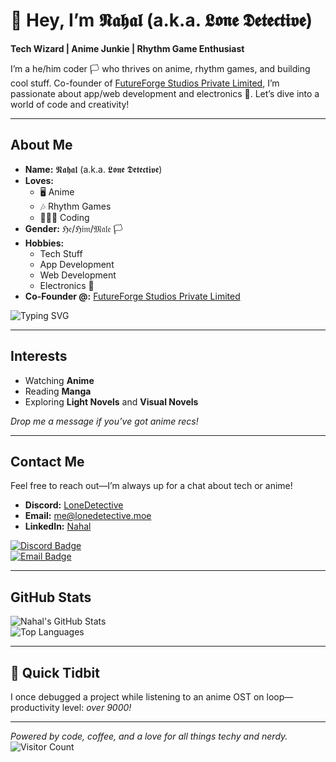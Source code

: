 # 👋 Hey, I’m 𝕹𝖆𝖍𝖆𝖑 (a.k.a. 𝕷𝖔𝖓𝖊 𝕯𝖊𝖙𝖊𝖈𝖙𝖎𝖛𝖊)  
**Tech Wizard | Anime Junkie | Rhythm Game Enthusiast**  

I’m a he/him coder 🏳️ who thrives on anime, rhythm games, and building cool stuff. Co-founder of [FutureForge Studios Private Limited](http://ffstudios.io/), I’m passionate about app/web development and electronics 🤖. Let’s dive into a world of code and creativity!  

---

## About Me  
- **Name:** 𝕹𝖆𝖍𝖆𝖑 (a.k.a. 𝕷𝖔𝖓𝖊 𝕯𝖊𝖙𝖊𝖈𝖙𝖎𝖛𝖊)  
- **Loves:**  
  - 🖥 Anime  
  - 🎶 Rhythm Games  
  - 👨🏼‍💻 Coding  
- **Gender:** ℌ𝔢/ℌ𝔦𝔪/𝔐𝔞𝔩𝔢 🏳️  
- **Hobbies:**  
  - Tech Stuff  
  - App Development  
  - Web Development  
  - Electronics 🤖  
- **Co-Founder @:** [FutureForge Studios Private Limited](http://ffstudios.io/)  

![Typing SVG](https://readme-typing-svg.demolab.com?font=Anime&size=20&color=00FF00¢er=true&vCenter=true&width=450&lines=Coding+is+my+Superpower;Anime+is+my+Fuel)

---

## Interests  
- Watching **Anime**  
- Reading **Manga**  
- Exploring **Light Novels** and **Visual Novels**  

*Drop me a message if you’ve got anime recs!*  

---

## Contact Me  
Feel free to reach out—I’m always up for a chat about tech or anime!  
- **Discord:** [LoneDetective](https://discordid.netlify.app/?id=443309440410583060)  
- **Email:** [me@lonedetective.moe](mailto:me@lonedetective.moe)  
- **LinkedIn:** [Nahal](https://www.linkedin.com/in/nahal786/)  

[![Discord Badge](https://img.shields.io/badge/Discord-7289DA?style=flat-square&logo=discord&logoColor=white)](https://discordid.netlify.app/?id=443309440410583060)  
[![Email Badge](https://img.shields.io/badge/Email-D14836?style=flat-square&logo=gmail&logoColor=white)](mailto:me@lonedetective.moe)  

---

## GitHub Stats  
![Nahal's GitHub Stats](https://github-readme-stats.vercel.app/api?username=aka-nahal&show_icons=true&theme=gruvbox&hide_border=true&include_all_commits=true)  
![Top Languages](https://github-readme-stats.vercel.app/api/top-langs/?username=aka-nahal&layout=compact&theme=gruvbox&hide_border=true)  

---

## 🎉 Quick Tidbit  
I once debugged a project while listening to an anime OST on loop—productivity level: *over 9000!*  

---

*Powered by code, coffee, and a love for all things techy and nerdy.*  
![Visitor Count](https://komarev.com/ghpvc/?username=aka-nahal&color=blueviolet&style=flat-square)
